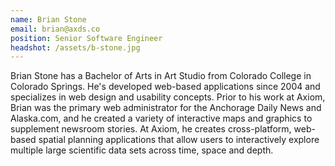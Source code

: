 ```yaml
---
name: Brian Stone
email: brian@axds.co
position: Senior Software Engineer
headshot: /assets/b-stone.jpg
---
```

Brian Stone has a Bachelor of Arts in Art Studio from Colorado College in Colorado Springs. He's developed web-based applications since 2004 and specializes in web design and usability concepts. Prior to his work at Axiom, Brian was the primary web administrator for the Anchorage Daily News and Alaska.com, and he created a variety of interactive maps and graphics to supplement newsroom stories. At Axiom, he creates cross-platform, web-based spatial planning applications that allow users to interactively explore multiple large scientific data sets across time, space and depth.
